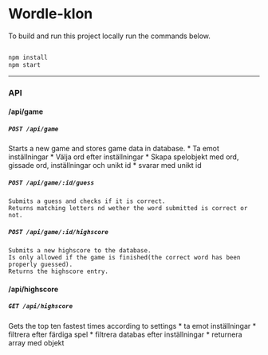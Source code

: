 # Wordle-klon

To build and run this project locally run the commands below.

``` bash

npm install 
npm start

```

---
### API

#### /api/game
##### `POST /api/game`
Starts a new game and stores game data in database.
    * Ta emot inställningar
    * Välja ord efter inställningar
    * Skapa spelobjekt med ord, gissade ord, inställningar och unikt id
    * svarar med unikt id

##### `POST /api/game/:id/guess`
    Submits a guess and checks if it is correct.
    Returns matching letters nd wether the word submitted is correct or not.

##### `POST /api/game/:id/highscore`
    Submits a new highscore to the database.
    Is only allowed if the game is finished(the correct word has been properly guessed).
    Returns the highscore entry.

#### /api/highscore
##### `GET /api/highscore`
Gets the top ten fastest times according to settings
    * ta emot inställningar
    * filtrera efter färdiga spel
    * filtrera databas efter inställningar 
    * returnera array med objekt 